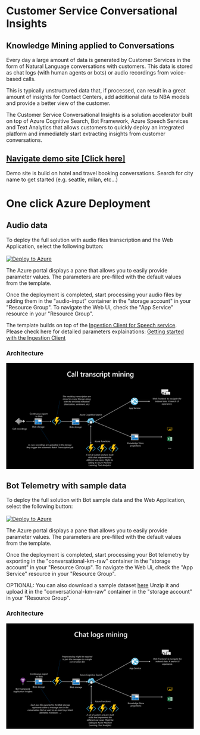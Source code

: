 # Customer Service Conversational Insights

## Knowledge Mining applied to Conversations

Every day a large amount of data is generated by Customer Services in the form of Natural Language conversations with customers. This data is stored as chat logs (with human agents or bots) or audio recordings from voice-based calls.

This is typically unstructured data that, if processed, can result in a great amount of insights for Contact Centers, add additional data to NBA models and provide a better view of the customer.

The Customer Service Conversational Insights is a solution accelerator built on top of Azure Cognitive Search, Bot Framework, Azure Speech Services and Text Analytics that allows customers to quickly deploy an integrated platform and immediately start extracting insights from customer conversations.

## [Navigate demo site [Click here]](https://conversationalkm.azurewebsites.net/)
Demo site is build on hotel and travel booking conversations. Search for city name to get started (e.g. seattle, milan, etc...)

# One click Azure Deployment
## Audio data
To deploy the full solution with audio files transcription and the Web Application, select the following button:
<br>
<br>
[![Deploy to Azure](https://aka.ms/deploytoazurebutton)](https://portal.azure.com/#create/Microsoft.Template/uri/https%3A%2F%2Fraw.githubusercontent.com%2Fmicrosoft%2FCustomer-Service-Conversational-Insights%2Fmaster%2Finfrastructure%2FARM%2Faudio-template.json)

The Azure portal displays a pane that allows you to easily provide parameter values. The parameters are pre-filled with the default values from the template.

Once the deployment is completed, start processing your audio files by adding them in the "audio-input" container in the "storage account" in your "Resource Group". 
To navigate the Web Ui, check the "App Service" resource in your "Resource Group".


The template builds on top of the [Ingestion Client for Speech service](https://docs.microsoft.com/en-us/azure/cognitive-services/speech-service/ingestion-client).
Please check here for detailed parameters explainations: [Getting started with the Ingestion Client](https://github.com/Azure-Samples/cognitive-services-speech-sdk/blob/master/samples/ingestion/ingestion-client/Setup/guide.md)

### Architecture
![alt text](images/audio-architecture.png "Conversational Knowledge Mining Architecture")

## Bot Telemetry with sample data
To deploy the full solution with Bot sample data and the Web Application, select the following button:
<br>
<br>
[![Deploy to Azure](https://aka.ms/deploytoazurebutton)](https://portal.azure.com/#create/Microsoft.Template/uri/https%3A%2F%2Fraw.githubusercontent.com%2Fmicrosoft%2FCustomer-Service-Conversational-Insights%2Fmaster%2Finfrastructure%2FARM%2Ftemplate.json)

The Azure portal displays a pane that allows you to easily provide parameter values. The parameters are pre-filled with the default values from the template.

Once the deployment is completed, start processing your Bot telemetry by exporting in the "conversational-km-raw" container in the "storage account" in your "Resource Group". 
To navigate the Web Ui, check the "App Service" resource in your "Resource Group".

OPTIONAL:
You can also download a sample dataset [here](https://csciblob.blob.core.windows.net/deploy/sample-data-unprocessed.zip)
Unzip it and upload it in the "conversational-km-raw" container in the "storage account" in your "Resource Group".

### Architecture
![alt text](images/chat-architecture.png "Conversational Knowledge Mining Architecture")

